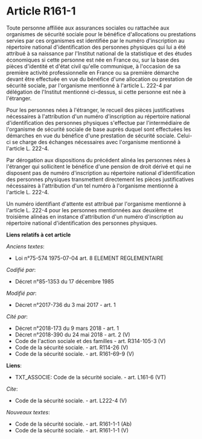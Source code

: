 # Article R161-1

Toute personne affiliée aux assurances sociales ou rattachée aux organismes de sécurité sociale pour le bénéfice
d'allocations ou prestations servies par ces organismes est identifiée par le numéro d'inscription au répertoire national
d'identification des personnes physiques qui lui a été attribué à sa naissance par l'Institut national de la statistique et
des études économiques si cette personne est née en France ou, sur la base des pièces d'identité et d'état civil qu'elle
communique, à l'occasion de sa première activité professionnelle en France ou sa première démarche devant être effectuée en
vue du bénéfice d'une allocation ou prestation de sécurité sociale, par l'organisme mentionné à l'article L. 222-4 par
délégation de l'Institut mentionné ci-dessus, si cette personne est née à l'étranger. 

Pour les personnes nées à l'étranger, le recueil des pièces justificatives nécessaires à l'attribution d'un numéro
d'inscription au répertoire national d'identification des personnes physiques s'effectue par l'intermédiaire de l'organisme
de sécurité sociale de base auprès duquel sont effectuées les démarches en vue du bénéfice d'une prestation de sécurité
sociale. Celui-ci se charge des échanges nécessaires avec l'organisme mentionné à l'article L. 222-4. 

Par dérogation aux dispositions du précédent alinéa les personnes nées à l'étranger qui sollicitent le bénéfice d'une pension
de droit dérivé et qui ne disposent pas de numéro d'inscription au répertoire national d'identification des personnes
physiques transmettent directement les pièces justificatives nécessaires à l'attribution d'un tel numéro à l'organisme
mentionné à l'article L. 222-4. 

Un numéro identifiant d'attente est attribué par l'organisme mentionné à l'article L. 222-4 pour les personnes mentionnées
aux deuxième et troisième alinéas en instance d'attribution d'un numéro d'inscription au répertoire national d'identification
des personnes physiques.

**Liens relatifs à cet article**

_Anciens textes_:

  - Loi n°75-574 1975-07-04 art. 8 ELEMENT REGLEMENTAIRE

_Codifié par_:

  - Décret n°85-1353 du 17 décembre 1985

_Modifié par_:

  - Décret n°2017-736 du 3 mai 2017 - art. 1

_Cité par_:

  - Décret n°2018-173 du 9 mars 2018 - art. 1
  - Décret n°2018-390 du 24 mai 2018 - art. 2 (V)
  - Code de l'action sociale et des familles - art. R314-105-3 (V)
  - Code de la sécurité sociale. - art. R114-26 (V)
  - Code de la sécurité sociale. - art. R161-69-9 (V)

**Liens**:

  - TXT_ASSOCIE: Code de la sécurité sociale. - art. L161-6 (VT)

_Cite_:

  - Code de la sécurité sociale. - art. L222-4 (V)

_Nouveaux textes_:

  - Code de la sécurité sociale. - art. R161-1-1 (Ab)
  - Code de la sécurité sociale. - art. R161-1-1 (V)
